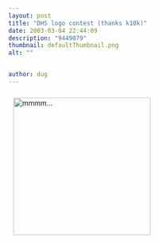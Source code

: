 ```yaml
---
layout: post
title: "DHS logo contest (thanks k10k)"
date: 2003-03-04 22:44:09
description: "9449079"
thumbnail: defaultThumbnail.png
alt: ""


author: dug
---
```


<p><a href="http://www.logo-contest.com/finalists.php"><img style="padding:10px;" src="http://www.donkeyontheedge.com/i/dhs.gif" width="276" height="275" border="0" alt="mmmm..." /></a></p>
